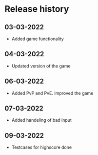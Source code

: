 Release history
========================================

03-03-2022
----------------------------------------
* Added game functionality 

04-03-2022
----------------------------------------
* Updated version of the game

06-03-2022
----------------------------------------
* Added PvP and PvE. Improved the game

07-03-2022
----------------------------------------
* Added handeling of bad input

09-03-2022
----------------------------------------
* Testcases for highscore done
 
